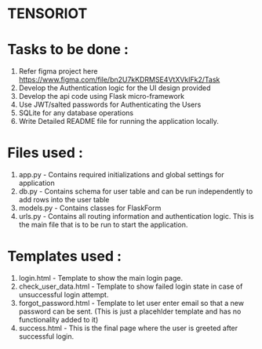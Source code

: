 # TENSORIOT

# Tasks to be done : 
1. Refer figma project here https://www.figma.com/file/bn2U7kKDRMSE4VtXVkIFk2/Task
2. Develop the Authentication logic for the UI design provided
3. Develop the api code using Flask micro-framework
4. Use JWT/salted passwords for Authenticating the Users
5. SQLite for any database operations
6. Write Detailed README file for running the application locally.

# Files used :
1. app.py - Contains required initializations and global settings for application
2. db.py - Contains schema for user table and can be run independently to add rows into the user table
3. models.py - Contains classes for FlaskForm
4. urls.py - Contains all routing information and authentication logic. This is the main file that is to be run to start the application.

# Templates used :
1. login.html - Template to show the main login page.
2. check_user_data.html - Template to show failed login state in case of unsuccessful login attempt.
3. forgot_password.html - Template to let user enter email so that a new password can be sent. (This is just a placehlder template and has no functionality added to it)
4. success.html - This is the final page where the user is greeted after successful login.

